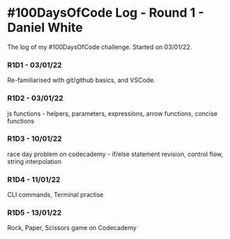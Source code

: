 # #100DaysOfCode Log - Round 1 - Daniel White

The log of my #100DaysOfCode challenge. Started on 03/01/22.

### R1D1 - 03/01/22
Re-familiarised with git/github basics, and VSCode. 
### R1D2 - 03/01/22
js functions - helpers, parameters, expressions, arrow functions, concise functions

### R1D3 - 10/01/22
race day problem on codecademy - if/else statement revision, control flow, string interpolation

### R1D4 - 11/01/22
CLI commands, Terminal practise

### R1D5 - 13/01/22
Rock, Paper, Scissors game on Codecademy
